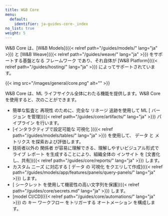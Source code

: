 ```yaml
---
title: W&B Core
menu:
  default:
    identifier: ja-guides-core-_index
no_list: true
weight: 5
---
```


W&B Core は、[W&B Models]({{< relref path="/guides/models/" lang="ja" >}}) と [W&B Weave]({{< relref path="/guides/weave/" lang="ja" >}}) をサポートする基盤となる フレームワーク であり、それ自体が [W&B Platform]({{< relref path="/guides/hosting/" lang="ja" >}}) によってサポートされています。

{{< img src="/images/general/core.png" alt="" >}}

W&B Core は、ML ライフサイクル全体にわたる機能を提供します。W&B Core を使用すると、次のことができます。

- 簡単な監査と 再現性 のために、完全な リネージ 追跡を使用して ML [ バージョン を管理]({{< relref path="/guides/core/artifacts/" lang="ja" >}}) パイプライン を行います。
- [インタラクティブで設定可能な 可視化 ]({{< relref path="/guides/models/tables/" lang="ja" >}}) を使用して、 データ と メトリクス を探索および評価します。
- 技術者以外の 関係者 が容易に理解できる、理解しやすいビジュアル形式で ライブ レポート を生成することにより、組織全体の インサイト を [文書化し、共有]({{< relref path="/guides/core/reports/" lang="ja" >}}) します。
- カスタム ニーズ に対応する [ データ の 可視化 をクエリして作成]({{< relref path="/guides/models/app/features/panels/query-panels/" lang="ja" >}}) します。
- [ シークレット を使用して機密性の高い文字列を保護]({{< relref path="/guides/core/secrets.md" lang="ja" >}}) します。
- [model CI/CD]({{< relref path="/guides/core/automations/" lang="ja" >}}) の キー ワークフロー をトリガーする オートメーション を構成します。
